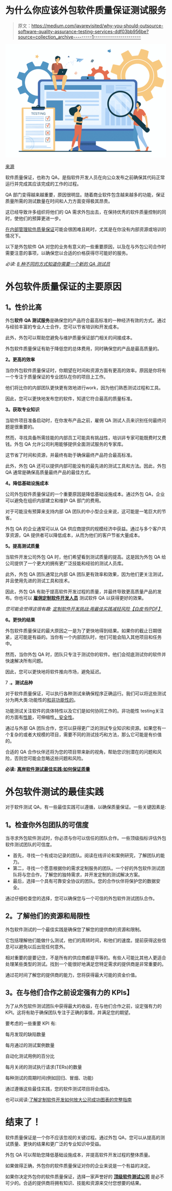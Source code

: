 # 为什么你应该外包软件质量保证测试服务

> 原文：<https://medium.com/javarevisited/why-you-should-outsource-software-quality-assurance-testing-services-ddf03bb956be?source=collection_archive---------1----------------------->

[![](img/b167d125b577bfb1285af886a7aa6481.png)](https://www.java67.com/2020/07/top-5-courses-to-learn-software-testing.html)

[来源](https://number8.com/outsource-a-qa-team/)

软件质量保证，也称为 QA，是指软件开发人员在向公众发布之前确保其代码正常运行并完成其应该完成的工作的过程。

QA 部门变得越来越重要，原因很明显。随着商业软件包含越来越多的功能，保证质量所需的测试数量在时间和人力方面变得极其昂贵。

这已经导致许多组织将他们的 QA 需求外包出去，在保持优秀的软件质量控制的同时，使他们的预算更进一步。

[在内部管理软件质量保证](/javarevisited/10-best-software-testing-courses-for-beginners-a8c625b89664)可能会很困难且耗时，尤其是在你没有内部资源或培训的情况下。

以下是外包软件 QA 对您的业务有意义的一些重要原因，以及在与外包公司合作时需要注意的事项，以确保您以合适的价格获得尽可能好的服务。

*必读:* [*8 种不同的方式知道你需要一个新的 QA 测试员*](https://enlear.academy/8-different-ways-to-know-that-you-need-a-new-qa-tester-2a5334f0c4a1)

# 外包软件质量保证的主要原因

## **1。性价比高**

外包**软件 QA 测试服务**是确保您的产品符合最高标准的一种经济有效的方式。通过与经验丰富的专业人士合作，您可以节省培训和开发成本。

此外，外包可以帮助您避免与维护质量保证部门相关的间接成本。

外包软件质量保证有助于降低您的总体费用，同时确保您的产品是最高质量的。

**2。更高的效率**

当你外包软件质量保证时，你期望在时间和资源方面有更高的效率。原因是你将有一个专注于质量保证的专业团队在你的项目上工作。

他们将比你的内部团队更快更有效地进行‌work，因为他们熟悉测试过程和工具。

因此，您可以更快地发布您的软件，知道它符合最高的质量标准。

**3。获取专业知识**

当软件项目准备启动时，在你发布产品之前，雇佣 QA 测试人员来识别任何最终问题是很重要的。

然而，寻找具备所需技能的内部员工可能具有挑战性，培训非专家可能既费时又费钱。外包 QA 允许公司利用能够提供全面测试服务的专家库。

这节省了时间和资源，并最终有助于确保最终产品符合最高标准。

此外，外包 QA 还可以提供内部可能没有的最先进的测试工具和方法。因此，外包 QA 通常是确保高质量最终产品的最佳方式。

**4。降低基础设施成本**

公司外包软件质量保证的一个重要原因是降低基础设施成本。通过外包 QA，企业可以避免在组织内部建立和维护 QA 部门的费用。

对于可能没有预算来支持内部 QA 团队的中小型企业来说，这可能是一笔巨大的节省。

外包 QA 的企业通常可以从 QA 供应商提供的规模经济中获益。通过与多个客户共享资源，QA 提供者可以降低成本，从而为他们的客户节省大量成本。

**5。提高测试质量**

当软件开发公司外包 QA 时，他们希望看到测试质量的提高。这是因为外包 QA 给公司提供了一个更大的拥有更广泛技能和经验的测试人员库。

此外，外包 QA 团队通常比内部 QA 团队更有效率和效果，因为他们更关注测试，并且使用先进的测试工具和技术。

因此，外包 QA 有助于提高软件开发过程的质量，并最终导致更高质量产品的发布。你也可以 [**雇佣定制软件开发人员**](https://www.valuecoders.com/custom-software-development-services-company?utm_source=cust_sotf_dev&utm_medium=Guest_Blog&utm_campaign=medium&utm_id=NKY) 测试软件 QA 以获得更好的效果。

*您可能会觉得这很有趣:* [*定制软件开发挑战:用最佳实践减轻风险【白皮书/PDF】*](https://www.valuecoders.com/blog/technology-and-apps/custom-software-development-challenges-alleviate-risk-with-the-best-practices-white-paper/)

**6。更快的结果**

外包软件质量保证的最大原因之一是为了更快地得到结果。如果你的截止日期很紧，这可能是有益的。当你有一个内部团队时，他们可能会陷入其他项目和任务中。

然而，当你外包 QA 时，团队只专注于测试你的软件。他们会彻底测试你的软件并快速解决所有问题。

因此，您可以更快地将软件推向市场，避免延迟。

7 .**。测试品种**

对于软件质量保证，可以执行各种测试来确保程序正确运行。我们可以将这些测试分为两大类:功能性的[和非功能性的](https://javarevisited.blogspot.com/2015/01/difference-between-functional-and-nonfunctional-requirements-software-development.html)。

功能测试关注软件的具体特性以及它们是如何协同工作的。非功能性 testing‌关注的方面有[性能](/javarevisited/8-best-java-performance-books-for-experienced-developers-566e44f618c3)，可伸缩性[，安全性](/javarevisited/7-best-cyber-security-courses-for-programmers-and-developers-50afafae050b)。

通过与外部 QA 团队合作，您可以获得更广泛的测试专业知识和资源。如果您有一个复杂的或者大规模的项目，需要不同的测试技巧和方法，那么它可能是有价值的。

合适的 QA 合作伙伴还将为您的项目带来新的视角，帮助您识别潜在的问题和风险，否则您可能会忽略这些问题和风险。

**必读:** [**离岸软件测试最佳实践:如何保证质量**](https://www.valuecoders.com/blog/outsourcing-and-off-shoring/offshore-software-testing-best-practices-how-to-ensure-quality-assurance/)

# 外包软件测试的最佳实践

对于软件测试 QA，有一些最佳实践可以遵循，以确保质量保证。一些关键因素是:

## **1。检查你外包团队的可信度**

当寻求外包软件测试时，你必须与你可以信任的团队合作。一些顶级指标评估外包软件测试团队的可信度。

*   首先，寻找一个有成功记录的团队。阅读在线评论和案例研究，了解团队的能力。
*   第二，寻找一个愿意根据你的需求定制服务的团队。一个好的外包软件测试团队将与您合作，了解您的独特需求，并开发定制的测试解决方案。
*   最后，选择一个具有可靠安全协议的团队。您的合作伙伴将保护您的数据安全。

通过仔细检查您的选择，您可以确保您与一个可信的外包软件测试团队合作。

## **2。了解他们的资源和局限性**

外包软件测试的一个最佳实践是确保您了解您的提供商的资源和限制。

它包括理解他们能做什么测试，他们的周转时间，和他们的速度。提前获得这些信息可以避免以后出现任何意外。

相对重要的是要记住，不是所有的供应商都是平等的。有些人可能比其他人更适合处理某些类型的测试。找到一个能很好地满足您特定需求的提供商是非常重要的。

通过花时间了解您的提供商的能力，您将获得最大可能的资金价值。

## **3。在与他们合作之前设定强有力的 KPIs】**

为了从外包软件测试团队中获得最大的收益，在与他们合作之前，设定强有力的 KPI。这将有助于确保团队专注于正确的事情，并满足您的期望。

要考虑的一些重要 KPI 有:

每月发现的缺陷数量

每月通过的测试案例数量

自动化测试用例的百分比

每月关闭的测试执行请求(TERs)的数量

每种测试的周期时间(例如回归、冒烟、功能)

通过遵循这些最佳实践，您的软件测试项目将会成功。

也可以阅读:[了解定制软件开发如何放大公司成功图表的完整指南](https://www.valuecoders.com/blog/outsourcing-and-off-shoring/complete-guide-to-custom-software-development/)

# 结束了！

软件质量保证是一个你不应该忽视的关键过程。通过外包 QA，您可以从提高的测试质量、更快的结果和更广泛的专业知识中受益。

外包 QA 可以帮助您降低基础设施成本，并提高软件开发过程的整体质量。

如果做得正确，外包你的软件质量保证对你的企业来说是一个有益的决定。

如果你决定外包你的软件质量保证，选择一家声誉好的 [**顶级软件测试公司**](https://www.valuecoders.com/software-quality-assurance-testing-services-company?utm_source=hire_QA_Comp&utm_medium=Guest_Blog&utm_campaign=medium&utm_id=NKY) 是必不可少的。合适的提供商将拥有知识、技能和资源来交付您想要的结果。